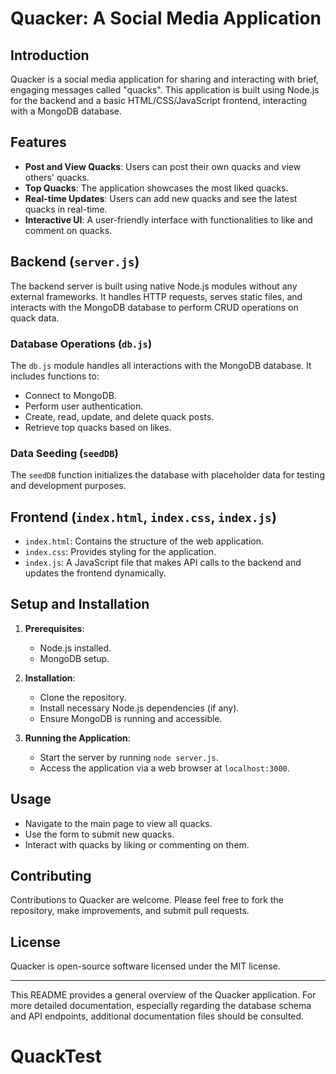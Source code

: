 # Quacker: A Social Media Application

## Introduction
Quacker is a social media application for sharing and interacting with brief, engaging messages called "quacks". This application is built using Node.js for the backend and a basic HTML/CSS/JavaScript frontend, interacting with a MongoDB database.

## Features
- **Post and View Quacks**: Users can post their own quacks and view others' quacks.
- **Top Quacks**: The application showcases the most liked quacks.
- **Real-time Updates**: Users can add new quacks and see the latest quacks in real-time.
- **Interactive UI**: A user-friendly interface with functionalities to like and comment on quacks.

## Backend (`server.js`)
The backend server is built using native Node.js modules without any external frameworks. It handles HTTP requests, serves static files, and interacts with the MongoDB database to perform CRUD operations on quack data.

### Database Operations (`db.js`)
The `db.js` module handles all interactions with the MongoDB database. It includes functions to:
- Connect to MongoDB.
- Perform user authentication.
- Create, read, update, and delete quack posts.
- Retrieve top quacks based on likes.

### Data Seeding (`seedDB`)
The `seedDB` function initializes the database with placeholder data for testing and development purposes.

## Frontend (`index.html`, `index.css`, `index.js`)
- `index.html`: Contains the structure of the web application.
- `index.css`: Provides styling for the application.
- `index.js`: A JavaScript file that makes API calls to the backend and updates the frontend dynamically.

## Setup and Installation
1. **Prerequisites**:
   - Node.js installed.
   - MongoDB setup.

2. **Installation**:
   - Clone the repository.
   - Install necessary Node.js dependencies (if any).
   - Ensure MongoDB is running and accessible.

3. **Running the Application**:
   - Start the server by running `node server.js`.
   - Access the application via a web browser at `localhost:3000`.

## Usage
- Navigate to the main page to view all quacks.
- Use the form to submit new quacks.
- Interact with quacks by liking or commenting on them.

## Contributing
Contributions to Quacker are welcome. Please feel free to fork the repository, make improvements, and submit pull requests.

## License
Quacker is open-source software licensed under the MIT license.

---

This README provides a general overview of the Quacker application. For more detailed documentation, especially regarding the database schema and API endpoints, additional documentation files should be consulted.
# QuackTest
